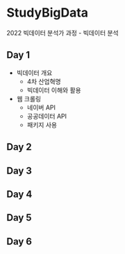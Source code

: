 # StudyBigData
2022 빅데이터 분석가 과정 - 빅데이터 분석

## Day 1
- 빅데이터 개요
  - 4차 산업혁명
  - 빅데이터 이해와 활용
- 웹 크롤링
  - 네이버 API
  - 공공데이터 API
  - 패키지 사용

## Day 2

## Day 3

## Day 4

## Day 5

## Day 6
